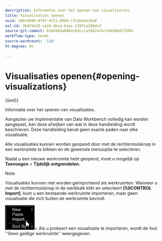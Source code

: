 ```yaml
---
description: Informatie over het openen van visualisaties.
title: Visualisaties openen
uuid: 106c6899-8f93-4221-898d-c7cde5ea19a8
exl-id: 3b475429-ca2d-4bca-b1ac-2107ce200dcd
source-git-commit: b1dda69a606a16dccca30d2a74c7e63dbd27936c
workflow-type: tm+mt
source-wordcount: '118'
ht-degree: 0%

---
```


# Visualisaties openen{#opening-visualizations}

{{eol}}

Informatie over het openen van visualisaties.

Aangezien uw implementatie van Data Workbench volledig kan worden aangepast, kan deze afwijken van wat in deze handleiding wordt beschreven. Deze handleiding bevat geen exacte paden naar elke visualisatie.

Alle visualisaties kunnen worden geopend door met de rechtermuisknop in een werkruimte te klikken en de gewenste menuoptie te selecteren.

Nadat u een nieuwe werkruimte hebt geopend, moet u mogelijk op **Toevoegen** > **Tijdelijk ontgrendelen.**

>[!NOTE]
>
>Visualisaties kunnen niet worden geïmporteerd als werkruimten. Wanneer u met de rechtermuisknop in de werkbalk klikt en selecteert **[!UICONTROL Import]**, kunt u een bestaande werkruimte importeren, maar geen visualisatie die zich buiten de werkruimte bevindt.
>
>![](assets/import_workspace.png)>
>Als u probeert een visualisatie te importeren, wordt de fout &#39;&#39;Geen geldige werkruimte&#39;&#39; weergegeven.
